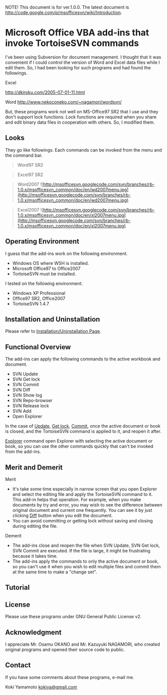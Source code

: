 NOTE! This document is for ver.1.0.0. The latest document is http://code.google.com/p/msofficesvn/wiki/Introduction.

# Microsoft Office VBA add-ins that invoke TortoiseSVN commands #

I've been using Subversion for document management. I thought that it was convenient if I could control the version of Word and Excel data files while I edit them. So, I had been looking for such programs and had found the followings.

Excel

http://dkiroku.com/2005-07-01-11.html

Word
http://www.nekoconeko.com/~nagamori/wordsvn/

But, these programs work not well on MS-Office97 SR2 that I use and they don't support lock functions. Lock functions are required when you share and edit binary data files in cooperation with others. So, I modified them.

## Looks ##

They go like followings.
Each commands can be invoked from the menu and the command bar.

> Word97 SR2
<NO IMAGE>

> Excel97 SR2
<NO IMAGE>

> Word2007
![http://msofficesvn.googlecode.com/svn/branches/rb-1.0.x/msofficesvn_common/doc/en/wd2007menu.jpg](http://msofficesvn.googlecode.com/svn/branches/rb-1.0.x/msofficesvn_common/doc/en/wd2007menu.jpg)

> Excel2007
![http://msofficesvn.googlecode.com/svn/branches/rb-1.0.x/msofficesvn_common/doc/en/xl2007menu.jpg](http://msofficesvn.googlecode.com/svn/branches/rb-1.0.x/msofficesvn_common/doc/en/xl2007menu.jpg)

## Operating Environment ##

I guess that the add-ins work on the following environment.

  * Windows OS where WSH is installed.
  * Microsoft Office97 to Office2007
  * TortoiseSVN must be installed.

I tested on the following environment.

  * Windows XP Professional
  * Office97 SR2, Office2007
  * TortoiseSVN 1.4.7

## Installation and Uninstallation ##

Please refer to [Installation/Uninstallation Page](Install.md).

## Functional Overview ##

The add-ins can apply the following commands to the active workbook and document.

  * SVN Update
  * SVN Get lock
  * SVN Commit
  * SVN Diff
  * SVN Show log
  * SVN Repo-browser
  * SVN Release lock
  * SVN Add
  * Open Explorer

In the case of [Update](SVN.md), [Get lock](SVN.md), [Commit](SVN.md), once the active document or book is closed, and the TortoiseSVN command is applied to it, and reopen it after.

[Explorer](Open.md) command open Explorer with selecting the active document or book, so you can use the other commands quickly that can't be invoked from the add-ins.

## Merit and Demerit ##

Merit

  * It's take some time especially in narrow screen that you open Explorer and select the editing file and apply the TortoiseSVN command to it. This add-in helps that operation. For example, when you make documents by try and error, you may wish to see the difference between original document and current one frequently. You can see it by just clicking [Diff](Diff.md) button when you edit the document.
  * You can avoid committing or getting lock without saving and closing during editing the file.

Demerit

  * The add-ins close and reopen the file when SVN Update, SVN Get lock, SVN Commit are executed. If the file is large, it might be frustrating because it takes time.
  * The add-ins apply the commands to only the active document or book, so you can't use it when you wish to edit multiple files and commit them at the same time to make a "change set".

## Tutorial ##

<NOT CREATED YET>

## License ##

Please use these programs under GNU General Public License v2.

## Acknowledgment ##

I appreciate Mr. Osamu OKANO and Mr. Kazuyuki NAGAMORI, who created original programs and opened their source code to public.

## Contact ##

If you have some comments about these programs, e-mail me.

Koki Yamamoto <kokiya@gmail.com>